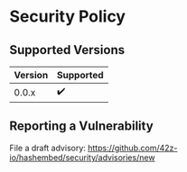 # Security Policy

## Supported Versions

| Version | Supported          |
| ------- | ------------------ |
| 0.0.x   | ✔️ | 

## Reporting a Vulnerability

File a draft advisory: https://github.com/42z-io/hashembed/security/advisories/new
